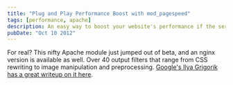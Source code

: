 ```yaml
---
title: "Plug and Play Performance Boost with mod_pagespeed"
tags: [performance, apache]
description: An easy way to boost your website's performance if the server is running Apache.
pubDate: "Oct 10 2012"
---
```


For real? This nifty Apache module just jumped out of beta, and an nginx version is available as well. Over 40 output filters that range from CSS rewriting to image manipulation and preprocessing. [Google's Ilya Grigorik has a great writeup on it here](http://www.igvita.com/2012/10/10/automating-web-performance-with-mod_pagespeed/).
